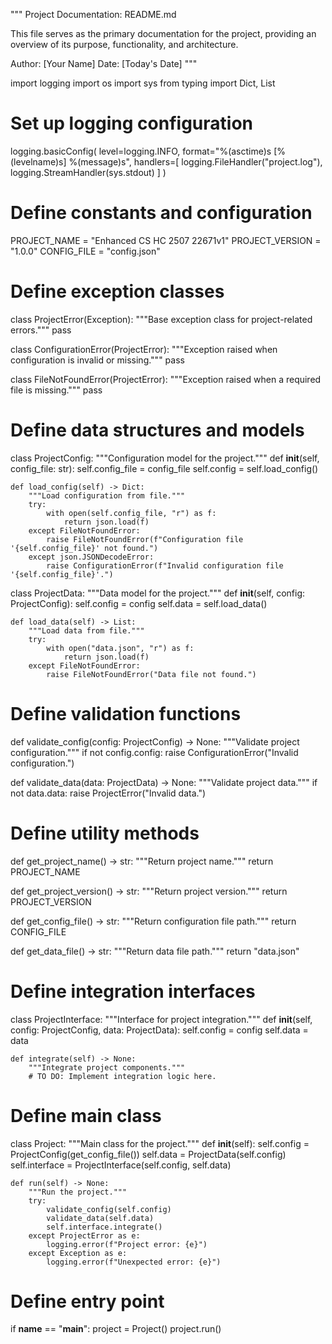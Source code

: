 """
Project Documentation: README.md

This file serves as the primary documentation for the project, providing an overview of its purpose, functionality, and architecture.

Author: [Your Name]
Date: [Today's Date]
"""

import logging
import os
import sys
from typing import Dict, List

# Set up logging configuration
logging.basicConfig(
    level=logging.INFO,
    format="%(asctime)s [%(levelname)s] %(message)s",
    handlers=[
        logging.FileHandler("project.log"),
        logging.StreamHandler(sys.stdout)
    ]
)

# Define constants and configuration
PROJECT_NAME = "Enhanced CS HC 2507 22671v1"
PROJECT_VERSION = "1.0.0"
CONFIG_FILE = "config.json"

# Define exception classes
class ProjectError(Exception):
    """Base exception class for project-related errors."""
    pass

class ConfigurationError(ProjectError):
    """Exception raised when configuration is invalid or missing."""
    pass

class FileNotFoundError(ProjectError):
    """Exception raised when a required file is missing."""
    pass

# Define data structures and models
class ProjectConfig:
    """Configuration model for the project."""
    def __init__(self, config_file: str):
        self.config_file = config_file
        self.config = self.load_config()

    def load_config(self) -> Dict:
        """Load configuration from file."""
        try:
            with open(self.config_file, "r") as f:
                return json.load(f)
        except FileNotFoundError:
            raise FileNotFoundError(f"Configuration file '{self.config_file}' not found.")
        except json.JSONDecodeError:
            raise ConfigurationError(f"Invalid configuration file '{self.config_file}'.")

class ProjectData:
    """Data model for the project."""
    def __init__(self, config: ProjectConfig):
        self.config = config
        self.data = self.load_data()

    def load_data(self) -> List:
        """Load data from file."""
        try:
            with open("data.json", "r") as f:
                return json.load(f)
        except FileNotFoundError:
            raise FileNotFoundError("Data file not found.")

# Define validation functions
def validate_config(config: ProjectConfig) -> None:
    """Validate project configuration."""
    if not config.config:
        raise ConfigurationError("Invalid configuration.")

def validate_data(data: ProjectData) -> None:
    """Validate project data."""
    if not data.data:
        raise ProjectError("Invalid data.")

# Define utility methods
def get_project_name() -> str:
    """Return project name."""
    return PROJECT_NAME

def get_project_version() -> str:
    """Return project version."""
    return PROJECT_VERSION

def get_config_file() -> str:
    """Return configuration file path."""
    return CONFIG_FILE

def get_data_file() -> str:
    """Return data file path."""
    return "data.json"

# Define integration interfaces
class ProjectInterface:
    """Interface for project integration."""
    def __init__(self, config: ProjectConfig, data: ProjectData):
        self.config = config
        self.data = data

    def integrate(self) -> None:
        """Integrate project components."""
        # TO DO: Implement integration logic here.

# Define main class
class Project:
    """Main class for the project."""
    def __init__(self):
        self.config = ProjectConfig(get_config_file())
        self.data = ProjectData(self.config)
        self.interface = ProjectInterface(self.config, self.data)

    def run(self) -> None:
        """Run the project."""
        try:
            validate_config(self.config)
            validate_data(self.data)
            self.interface.integrate()
        except ProjectError as e:
            logging.error(f"Project error: {e}")
        except Exception as e:
            logging.error(f"Unexpected error: {e}")

# Define entry point
if __name__ == "__main__":
    project = Project()
    project.run()